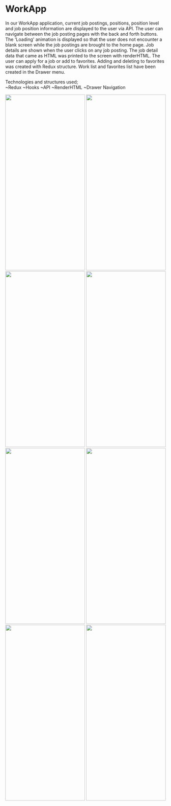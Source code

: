 # WorkApp

In our WorkApp application, current job postings, positions, position level and job position information are displayed to the user via API.
The user can navigate between the job posting pages with the back and forth buttons.
The 'Loading' animation is displayed so that the user does not encounter a blank screen while the job postings are brought to the home page.
Job details are shown when the user clicks on any job posting. The job detail data that came as HTML was printed to the screen with renderHTML.
The user can apply for a job or add to favorites. Adding and deleting to favorites was created with Redux structure.
Work list and favorites list have been created in the Drawer menu.

Technologies and structures used;<br>
~Redux
~Hooks
~API
~RenderHTML
~Drawer Navigation
<p/><p/>

<img src="https://user-images.githubusercontent.com/77547205/190257923-12c20f65-b0bb-444d-9f7d-c02b158c6baa.png" height="550" width="250">
<img src="https://user-images.githubusercontent.com/77547205/190257929-6fe59548-f402-44f3-ab5e-b67db466fe4c.png" height="550" width="250">
<img src="https://user-images.githubusercontent.com/77547205/190257930-469e0a24-7232-4197-874b-d95a307557d3.png" height="550" width="250">
<img src="https://user-images.githubusercontent.com/77547205/190257932-bddc692c-9b09-439f-9c1e-d84ae729b53c.png" height="550" width="250">
<img src="https://user-images.githubusercontent.com/77547205/190257934-3167e979-e93f-4282-b48c-7366d1ec09c1.png" height="550" width="250">
<img src="https://user-images.githubusercontent.com/77547205/190257938-adaf18b8-4832-45b3-b0d3-10f039a3bc3e.png" height="550" width="250">
<img src="https://user-images.githubusercontent.com/77547205/190257943-3e629c8a-3595-4a5c-be10-7554c1eb7171.png" height="550" width="250">
<img src="https://user-images.githubusercontent.com/77547205/190257945-85ca094f-ac82-42f1-8a79-b295a183219d.png" height="550" width="250">
